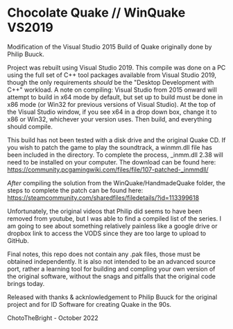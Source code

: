 # Chocolate Quake // WinQuake VS2019
Modification of the Visual Studio 2015 Build of Quake originally done by Philip Buuck.

Project was rebuilt using Visual Studio 2019. This compile was done on a PC using the full set of C++ tool packages available from Visual Studio 2019, though the only requirements *should* be the "Desktop Development with C++" workload. A note on compiling: Visual Studio from 2015 onward will attempt to build in x64 mode by default, but set up to build must be done in x86 mode (or Win32 for previous versions of Visual Studio). At the top of the Visual Studio window, if you see x64 in a drop down box, change it to x86 or Win32, whichever your version uses. Then build, and everything should compile.

This build has not been tested with a disk drive and the original Quake CD. If you wish to patch the game to play the soundtrack, a winmm.dll file has been included in the directory. To complete the process, _inmm.dll 2.38 will need to be installed on your computer. The download can be found here: https://community.pcgamingwiki.com/files/file/107-patched-_inmmdll/

*After* compiling the solution from the WinQuake/HandmadeQuake folder, the steps to complete the patch can be found here: https://steamcommunity.com/sharedfiles/filedetails/?id=113399618

Unfortunately, the original videos that Philip did seems to have been removed from youtube, but I was able to find a compiled list of the series. I am going to see about something relatively painless like a google drive or dropbox link to access the VODS since they are too large to upload to GitHub.

Final notes, this repo does not contain any .pak files, those must be obtained independently. It is also not intended to be an advanced source port, rather a learning tool for building and compling your own version of the original software, without the snags and pitfalls that the original code brings today. 

Released with thanks & acknlowledgement to Philip Buuck for the original project and for ID Software for creating Quake in the 90s.

ChotoTheBright - October 2022
